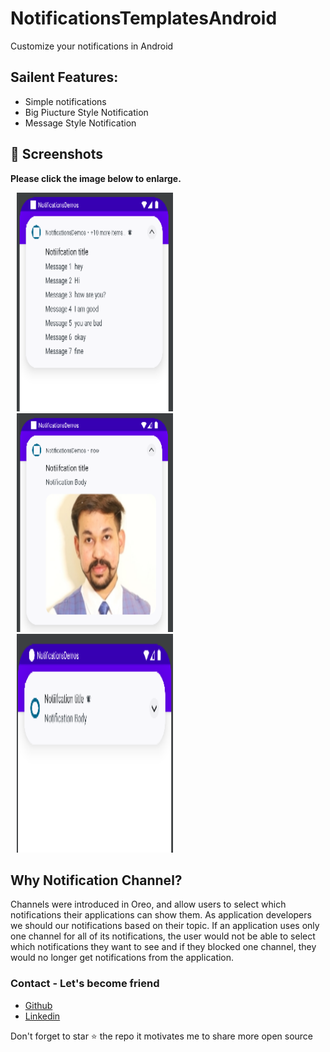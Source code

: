 # NotificationsTemplatesAndroid
Customize your notifications in Android

## Sailent Features:
- Simple notifications
- Big Piucture Style Notification
- Message Style Notification

## 📸 Screenshots

**Please click the image below to enlarge.**

<img src="https://github.com/cheetahmail007/NotificationsTemplatesAndroid/blob/master/app/src/main/assets/img.png" height="350" width="250" hspace="10"><img src="https://github.com/cheetahmail007/NotificationsTemplatesAndroid/blob/master/app/src/main/assets/img_1.png" height="350" width="250" hspace="10"><img src="https://github.com/cheetahmail007/NotificationsTemplatesAndroid/blob/master/app/src/main/assets/img_2.png" height="350" width="250" hspace="10">

## Why Notification Channel?
Channels were introduced in Oreo, and allow users to select which notifications their applications can show them. As application developers 
we should our notifications based on their topic. If an application uses only one channel for all of its notifications, the user would not be 
able to select which notifications they want to see and if they blocked one channel, they would no longer get notifications from the application.


### Contact - Let's become friend
- [Github](https://github.com/cheetahmail007)
- [Linkedin](https://www.linkedin.com/in/abhishek-pathak-b735018b/)

<p>
Don't forget to star ⭐ the repo it motivates me to share more open source
</p>
